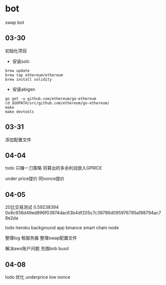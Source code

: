 # bot
swap bot

## 03-30
初始化项目

* 安装solc 

```shell
brew update
brew tap ethereum/ethereum
brew install solidity
```

* 安装abigen
```shell
go get -u github.com/ethereum/go-ethereum
cd $GOPATH/src/github.com/ethereum/go-ethereum/
make
make devtools
```

## 03-31
添加配置文件

## 04-04
todo
只赚一刀策略
将算出的多余利润放入GPRICE

under price提价
同nonce提价

## 04-05
20比交易测试
0.59238394
0x8c938d49ed896f03974dac63b4df205c7c39786d095976795a198794ac78e2da

todo 
heroku background app
binance smart chain node 

整理log
租服务器
整理swap配置文件

解决aws账户问题
充值bnb busd


## 04-08
todo 
优化
underprice
low nonce





